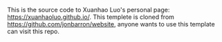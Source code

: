 This is the source code to Xuanhao Luo's personal page: https://xuanhaoluo.github.io/. This templete is cloned from https://github.com/jonbarron/website, anyone wants to use this template can visit this repo.